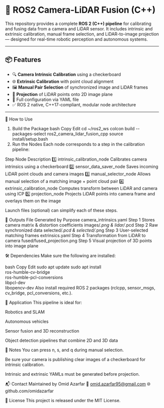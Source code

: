 # 🔁 ROS2 Camera-LiDAR Fusion (C++)

This repository provides a complete **ROS 2 (C++) pipeline** for calibrating and fusing data from a camera and LiDAR sensor. It includes intrinsic and extrinsic calibration, manual frame selection, and LiDAR-to-image projection — designed for real-time robotic perception and autonomous systems.

---

## 📦 Features

- 🔍 **Camera Intrinsic Calibration** using a checkerboard
- 🌐 **Extrinsic Calibration** with point cloud alignment
- 🖼️ **Manual Pair Selection** of synchronized image and LiDAR frames
- 🎯 **Projection** of LiDAR points onto 2D image plane
- 📁 Full configuration via YAML file
- ✅ ROS 2 native, C++17-compliant, modular node architecture

---

🚀 How to Use
1. Build the Package
bash
Copy
Edit
cd ~/ros2_ws
colcon build --packages-select ros2_camera_lidar_fusion_cpp
source install/setup.bash
2. Run the Nodes
Each node corresponds to a step in the calibration pipeline:

Step	Node	Description
1️⃣	intrinsic_calibration_node	Calibrates camera intrinsics using a checkerboard
2️⃣	sensor_data_saver_node	Saves incoming LiDAR point clouds and camera images
3️⃣	manual_selector_node	Allows manual selection of a matching image + point cloud pair
4️⃣	extrinsic_calibration_node	Computes transform between LiDAR and camera using ICP
5️⃣	projection_node	Projects LiDAR points into camera frame and overlays them on the image

Launch files (optional) can simplify each of these steps.

📂 Outputs
File	Generated by	Purpose
camera_intrinsics.yaml	Step 1	Stores camera matrix & distortion coefficients
images/*.png & lidar/*.pcd	Step 2	Raw synchronized data
selected/*.pcd & selected/*.png	Step 3	User-selected matching frames
extrinsics.yaml	Step 4	Transformation from LiDAR to camera
fused/fused_projection.png	Step 5	Visual projection of 3D points into image plane

🛠 Dependencies
Make sure the following are installed:

bash
Copy
Edit
sudo apt update
sudo apt install \
  ros-humble-cv-bridge \
  ros-humble-pcl-conversions \
  libpcl-dev \
  libopencv-dev
Also install required ROS 2 packages (rclcpp, sensor_msgs, cv_bridge, pcl_conversions, etc.).

🤖 Application
This pipeline is ideal for:

Robotics and SLAM

Autonomous vehicles

Sensor fusion and 3D reconstruction

Object detection pipelines that combine 2D and 3D data

🧠 Notes
You can press n, s, and q during manual selection.

Be sure your camera is publishing clear images of a checkerboard for intrinsic calibration.

Intrinsic and extrinsic YAMLs must be generated before projection.

📬 Contact
Maintained by Omid Azarfar
📧 omid.azarfar95@gmail.com
🌐 github.com/omidazarfar

📜 License
This project is released under the MIT License.

